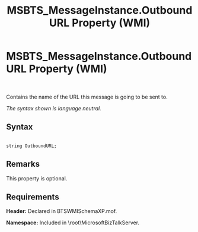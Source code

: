 ﻿---
title: MSBTS_MessageInstance.OutboundURL Property (WMI)
TOCTitle: MSBTS_MessageInstance.OutboundURL Property (WMI)
ms:assetid: e25ff873-b1d9-472e-9767-c38157441730
ms:mtpsurl: https://msdn.microsoft.com/en-us/library/Aa561560(v=BTS.80)
ms:contentKeyID: 51532949
ms.date: 08/30/2017
mtps_version: v=BTS.80
---

# MSBTS\_MessageInstance.OutboundURL Property (WMI)

 

Contains the name of the URL this message is going to be sent to.

*The syntax shown is language neutral.*

## Syntax

``` 
  
string OutboundURL;  
```

## Remarks

This property is optional.

## Requirements

**Header:** Declared in BTSWMISchemaXP.mof.

**Namespace:** Included in \\root\\MicrosoftBizTalkServer.

